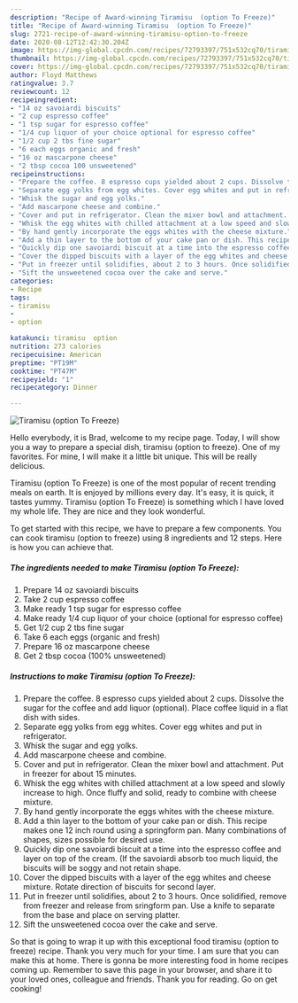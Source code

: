 ```yaml
---
description: "Recipe of Award-winning Tiramisu  (option To Freeze)"
title: "Recipe of Award-winning Tiramisu  (option To Freeze)"
slug: 2721-recipe-of-award-winning-tiramisu-option-to-freeze
date: 2020-08-12T12:42:30.204Z
image: https://img-global.cpcdn.com/recipes/72793397/751x532cq70/tiramisu-option-to-freeze-recipe-main-photo.jpg
thumbnail: https://img-global.cpcdn.com/recipes/72793397/751x532cq70/tiramisu-option-to-freeze-recipe-main-photo.jpg
cover: https://img-global.cpcdn.com/recipes/72793397/751x532cq70/tiramisu-option-to-freeze-recipe-main-photo.jpg
author: Floyd Matthews
ratingvalue: 3.7
reviewcount: 12
recipeingredient:
- "14 oz savoiardi biscuits"
- "2 cup espresso coffee"
- "1 tsp sugar for espresso coffee"
- "1/4 cup liquor of your choice optional for espresso coffee"
- "1/2 cup 2 tbs fine sugar"
- "6 each eggs organic and fresh"
- "16 oz mascarpone cheese"
- "2 tbsp cocoa 100 unsweetened"
recipeinstructions:
- "Prepare the coffee. 8 espresso cups yielded about 2 cups. Dissolve the sugar for the coffee and add liquor (optional). Place coffee liquid in a flat dish with sides."
- "Separate egg yolks from egg whites. Cover egg whites and put in refrigerator."
- "Whisk the sugar and egg yolks."
- "Add mascarpone cheese and combine."
- "Cover and put in refrigerator. Clean the mixer bowl and attachment. Put in freezer for about 15 minutes."
- "Whisk the egg whites with chilled attachment at a low speed and slowly increase to high. Once fluffy and solid, ready to combine with cheese mixture."
- "By hand gently incorporate the eggs whites with the cheese mixture."
- "Add a thin layer to the bottom of your cake pan or dish. This recipe makes one 12 inch round using a springform pan. Many combinations of shapes, sizes possible for desired use."
- "Quickly dip one savoiardi biscuit at a time into the espresso coffee and layer on top of the cream. (If the savoiardi absorb too much liquid, the biscuits will be soggy and not retain shape."
- "Cover the dipped biscuits with a layer of the egg whites and cheese mixture. Rotate direction of biscuits for second layer."
- "Put in freezer until solidifies, about 2 to 3 hours. Once solidified, remove from freezer and release from sringform pan. Use a knife to separate from the base and place on serving platter."
- "Sift the unsweetened cocoa over the cake and serve."
categories:
- Recipe
tags:
- tiramisu
- 
- option

katakunci: tiramisu  option 
nutrition: 273 calories
recipecuisine: American
preptime: "PT19M"
cooktime: "PT47M"
recipeyield: "1"
recipecategory: Dinner

---
```



![Tiramisu  (option To Freeze)](https://img-global.cpcdn.com/recipes/72793397/751x532cq70/tiramisu-option-to-freeze-recipe-main-photo.jpg)

Hello everybody, it is Brad, welcome to my recipe page. Today, I will show you a way to prepare a special dish, tiramisu  (option to freeze). One of my favorites. For mine, I will make it a little bit unique. This will be really delicious.

Tiramisu  (option To Freeze) is one of the most popular of recent trending meals on earth. It is enjoyed by millions every day. It's easy, it is quick, it tastes yummy. Tiramisu  (option To Freeze) is something which I have loved my whole life. They are nice and they look wonderful.




To get started with this recipe, we have to prepare a few components. You can cook tiramisu  (option to freeze) using 8 ingredients and 12 steps. Here is how you can achieve that.

<!--inarticleads1-->

##### The ingredients needed to make Tiramisu  (option To Freeze):

1. Prepare 14 oz savoiardi biscuits
1. Take 2 cup espresso coffee
1. Make ready 1 tsp sugar for espresso coffee
1. Make ready 1/4 cup liquor of your choice (optional for espresso coffee)
1. Get 1/2 cup 2 tbs fine sugar
1. Take 6 each eggs (organic and fresh)
1. Prepare 16 oz mascarpone cheese
1. Get 2 tbsp cocoa (100% unsweetened)




<!--inarticleads2-->

##### Instructions to make Tiramisu  (option To Freeze):

1. Prepare the coffee. 8 espresso cups yielded about 2 cups. Dissolve the sugar for the coffee and add liquor (optional). Place coffee liquid in a flat dish with sides.
1. Separate egg yolks from egg whites. Cover egg whites and put in refrigerator.
1. Whisk the sugar and egg yolks.
1. Add mascarpone cheese and combine.
1. Cover and put in refrigerator. Clean the mixer bowl and attachment. Put in freezer for about 15 minutes.
1. Whisk the egg whites with chilled attachment at a low speed and slowly increase to high. Once fluffy and solid, ready to combine with cheese mixture.
1. By hand gently incorporate the eggs whites with the cheese mixture.
1. Add a thin layer to the bottom of your cake pan or dish. This recipe makes one 12 inch round using a springform pan. Many combinations of shapes, sizes possible for desired use.
1. Quickly dip one savoiardi biscuit at a time into the espresso coffee and layer on top of the cream. (If the savoiardi absorb too much liquid, the biscuits will be soggy and not retain shape.
1. Cover the dipped biscuits with a layer of the egg whites and cheese mixture. Rotate direction of biscuits for second layer.
1. Put in freezer until solidifies, about 2 to 3 hours. Once solidified, remove from freezer and release from sringform pan. Use a knife to separate from the base and place on serving platter.
1. Sift the unsweetened cocoa over the cake and serve.




So that is going to wrap it up with this exceptional food tiramisu  (option to freeze) recipe. Thank you very much for your time. I am sure that you can make this at home. There is gonna be more interesting food in home recipes coming up. Remember to save this page in your browser, and share it to your loved ones, colleague and friends. Thank you for reading. Go on get cooking!
